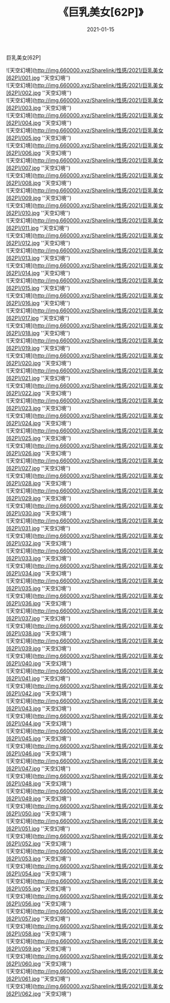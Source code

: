 ﻿---
layout: post
title:  《巨乳美女[62P]》
date:   2021-01-15
img: http://img.660000.xyz/Sharelink/性感/2021/巨乳美女[62P]/000.jpg
categories: [美女, 性感, 泳衣]
---

巨乳美女[62P]



![天空幻境](http://img.660000.xyz/Sharelink/性感/2021/巨乳美女[62P]/001.jpg ''天空幻境'') <br>
![天空幻境](http://img.660000.xyz/Sharelink/性感/2021/巨乳美女[62P]/002.jpg ''天空幻境'') <br>
![天空幻境](http://img.660000.xyz/Sharelink/性感/2021/巨乳美女[62P]/003.jpg ''天空幻境'') <br>
![天空幻境](http://img.660000.xyz/Sharelink/性感/2021/巨乳美女[62P]/004.jpg ''天空幻境'') <br>
![天空幻境](http://img.660000.xyz/Sharelink/性感/2021/巨乳美女[62P]/005.jpg ''天空幻境'') <br>
![天空幻境](http://img.660000.xyz/Sharelink/性感/2021/巨乳美女[62P]/006.jpg ''天空幻境'') <br>
![天空幻境](http://img.660000.xyz/Sharelink/性感/2021/巨乳美女[62P]/007.jpg ''天空幻境'') <br>
![天空幻境](http://img.660000.xyz/Sharelink/性感/2021/巨乳美女[62P]/008.jpg ''天空幻境'') <br>
![天空幻境](http://img.660000.xyz/Sharelink/性感/2021/巨乳美女[62P]/009.jpg ''天空幻境'') <br>
![天空幻境](http://img.660000.xyz/Sharelink/性感/2021/巨乳美女[62P]/010.jpg ''天空幻境'') <br>
![天空幻境](http://img.660000.xyz/Sharelink/性感/2021/巨乳美女[62P]/011.jpg ''天空幻境'') <br>
![天空幻境](http://img.660000.xyz/Sharelink/性感/2021/巨乳美女[62P]/012.jpg ''天空幻境'') <br>
![天空幻境](http://img.660000.xyz/Sharelink/性感/2021/巨乳美女[62P]/013.jpg ''天空幻境'') <br>
![天空幻境](http://img.660000.xyz/Sharelink/性感/2021/巨乳美女[62P]/014.jpg ''天空幻境'') <br>
![天空幻境](http://img.660000.xyz/Sharelink/性感/2021/巨乳美女[62P]/015.jpg ''天空幻境'') <br>
![天空幻境](http://img.660000.xyz/Sharelink/性感/2021/巨乳美女[62P]/016.jpg ''天空幻境'') <br>
![天空幻境](http://img.660000.xyz/Sharelink/性感/2021/巨乳美女[62P]/017.jpg ''天空幻境'') <br>
![天空幻境](http://img.660000.xyz/Sharelink/性感/2021/巨乳美女[62P]/018.jpg ''天空幻境'') <br>
![天空幻境](http://img.660000.xyz/Sharelink/性感/2021/巨乳美女[62P]/019.jpg ''天空幻境'') <br>
![天空幻境](http://img.660000.xyz/Sharelink/性感/2021/巨乳美女[62P]/020.jpg ''天空幻境'') <br>
![天空幻境](http://img.660000.xyz/Sharelink/性感/2021/巨乳美女[62P]/021.jpg ''天空幻境'') <br>
![天空幻境](http://img.660000.xyz/Sharelink/性感/2021/巨乳美女[62P]/022.jpg ''天空幻境'') <br>
![天空幻境](http://img.660000.xyz/Sharelink/性感/2021/巨乳美女[62P]/023.jpg ''天空幻境'') <br>
![天空幻境](http://img.660000.xyz/Sharelink/性感/2021/巨乳美女[62P]/024.jpg ''天空幻境'') <br>
![天空幻境](http://img.660000.xyz/Sharelink/性感/2021/巨乳美女[62P]/025.jpg ''天空幻境'') <br>
![天空幻境](http://img.660000.xyz/Sharelink/性感/2021/巨乳美女[62P]/026.jpg ''天空幻境'') <br>
![天空幻境](http://img.660000.xyz/Sharelink/性感/2021/巨乳美女[62P]/027.jpg ''天空幻境'') <br>
![天空幻境](http://img.660000.xyz/Sharelink/性感/2021/巨乳美女[62P]/028.jpg ''天空幻境'') <br>
![天空幻境](http://img.660000.xyz/Sharelink/性感/2021/巨乳美女[62P]/029.jpg ''天空幻境'') <br>
![天空幻境](http://img.660000.xyz/Sharelink/性感/2021/巨乳美女[62P]/030.jpg ''天空幻境'') <br>
![天空幻境](http://img.660000.xyz/Sharelink/性感/2021/巨乳美女[62P]/031.jpg ''天空幻境'') <br>
![天空幻境](http://img.660000.xyz/Sharelink/性感/2021/巨乳美女[62P]/032.jpg ''天空幻境'') <br>
![天空幻境](http://img.660000.xyz/Sharelink/性感/2021/巨乳美女[62P]/033.jpg ''天空幻境'') <br>
![天空幻境](http://img.660000.xyz/Sharelink/性感/2021/巨乳美女[62P]/034.jpg ''天空幻境'') <br>
![天空幻境](http://img.660000.xyz/Sharelink/性感/2021/巨乳美女[62P]/035.jpg ''天空幻境'') <br>
![天空幻境](http://img.660000.xyz/Sharelink/性感/2021/巨乳美女[62P]/036.jpg ''天空幻境'') <br>
![天空幻境](http://img.660000.xyz/Sharelink/性感/2021/巨乳美女[62P]/037.jpg ''天空幻境'') <br>
![天空幻境](http://img.660000.xyz/Sharelink/性感/2021/巨乳美女[62P]/038.jpg ''天空幻境'') <br>
![天空幻境](http://img.660000.xyz/Sharelink/性感/2021/巨乳美女[62P]/039.jpg ''天空幻境'') <br>
![天空幻境](http://img.660000.xyz/Sharelink/性感/2021/巨乳美女[62P]/040.jpg ''天空幻境'') <br>
![天空幻境](http://img.660000.xyz/Sharelink/性感/2021/巨乳美女[62P]/041.jpg ''天空幻境'') <br>
![天空幻境](http://img.660000.xyz/Sharelink/性感/2021/巨乳美女[62P]/042.jpg ''天空幻境'') <br>
![天空幻境](http://img.660000.xyz/Sharelink/性感/2021/巨乳美女[62P]/043.jpg ''天空幻境'') <br>
![天空幻境](http://img.660000.xyz/Sharelink/性感/2021/巨乳美女[62P]/044.jpg ''天空幻境'') <br>
![天空幻境](http://img.660000.xyz/Sharelink/性感/2021/巨乳美女[62P]/045.jpg ''天空幻境'') <br>
![天空幻境](http://img.660000.xyz/Sharelink/性感/2021/巨乳美女[62P]/046.jpg ''天空幻境'') <br>
![天空幻境](http://img.660000.xyz/Sharelink/性感/2021/巨乳美女[62P]/047.jpg ''天空幻境'') <br>
![天空幻境](http://img.660000.xyz/Sharelink/性感/2021/巨乳美女[62P]/048.jpg ''天空幻境'') <br>
![天空幻境](http://img.660000.xyz/Sharelink/性感/2021/巨乳美女[62P]/049.jpg ''天空幻境'') <br>
![天空幻境](http://img.660000.xyz/Sharelink/性感/2021/巨乳美女[62P]/050.jpg ''天空幻境'') <br>
![天空幻境](http://img.660000.xyz/Sharelink/性感/2021/巨乳美女[62P]/051.jpg ''天空幻境'') <br>
![天空幻境](http://img.660000.xyz/Sharelink/性感/2021/巨乳美女[62P]/052.jpg ''天空幻境'') <br>
![天空幻境](http://img.660000.xyz/Sharelink/性感/2021/巨乳美女[62P]/053.jpg ''天空幻境'') <br>
![天空幻境](http://img.660000.xyz/Sharelink/性感/2021/巨乳美女[62P]/054.jpg ''天空幻境'') <br>
![天空幻境](http://img.660000.xyz/Sharelink/性感/2021/巨乳美女[62P]/055.jpg ''天空幻境'') <br>
![天空幻境](http://img.660000.xyz/Sharelink/性感/2021/巨乳美女[62P]/056.jpg ''天空幻境'') <br>
![天空幻境](http://img.660000.xyz/Sharelink/性感/2021/巨乳美女[62P]/057.jpg ''天空幻境'') <br>
![天空幻境](http://img.660000.xyz/Sharelink/性感/2021/巨乳美女[62P]/058.jpg ''天空幻境'') <br>
![天空幻境](http://img.660000.xyz/Sharelink/性感/2021/巨乳美女[62P]/059.jpg ''天空幻境'') <br>
![天空幻境](http://img.660000.xyz/Sharelink/性感/2021/巨乳美女[62P]/060.jpg ''天空幻境'') <br>
![天空幻境](http://img.660000.xyz/Sharelink/性感/2021/巨乳美女[62P]/061.jpg ''天空幻境'') <br>
![天空幻境](http://img.660000.xyz/Sharelink/性感/2021/巨乳美女[62P]/062.jpg ''天空幻境'') <br>